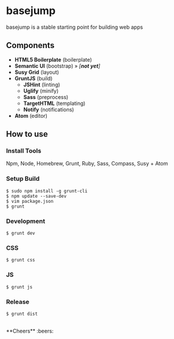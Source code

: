 # basejump
basejump is a stable starting point for building web apps

## Components
- **HTML5 Boilerplate** (boilerplate)
- **Semantic UI** (bootstrap) » _[**not yet**]_
- **Susy Grid** (layout)
- **GruntJS** (build)
  - **JSHint** (linting)
  - **Uglify** (minify)
  - **Sass** (preprocess)
  - **TargetHTML** (templating)
  - **Notify** (notifications)
- **Atom** (editor)

## How to use
### Install Tools
Npm, Node, Homebrew, Grunt, Ruby, Sass, Compass, Susy + Atom

### Setup Build
    $ sudo npm install -g grunt-cli
    $ npm update --save-dev
    $ vim package.json
    $ grunt

### Development
    $ grunt dev

### CSS
    $ grunt css

### JS
    $ grunt js

### Release
    $ grunt dist

<br>
**Cheers** :beers:
